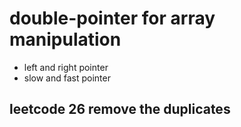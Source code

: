# double-pointer for array manipulation

* left and right pointer
* slow and fast pointer

## leetcode 26 remove the duplicates


